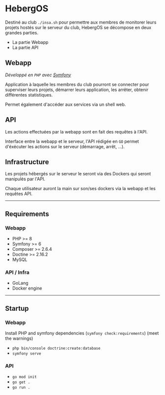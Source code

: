 # HebergOS

Destiné au club `./insa.sh` pour permettre aux membres de monitorer leurs projets hostés
sur le serveur du club, HebergOS se décompose en deux grandes parties.
- La partie Webapp
- La partie API

## Webapp

*Développé en `PHP` avec [Symfony](https://symfony.com)*

Application à laquelle les membres du club pourront se connecter pour superviser leurs projets,
démarrer leurs application, les arrêter, obtenir différentes statistiques.

Permet également d'accéder aux services via un shell web.

## API

Les actions effectuées par la webapp sont en fait des requêtes à l'API.

Interface entre la webapp et le serveur, l'API rédigée en `GO` permet d'éxécuter les actions sur le serveur (démarrage, arrêt, ...).

## Infrastructure

Les projets hébergés sur le serveur le seront via des Dockers qui seront manipulés par l'API.

Chaque utilisateur auront la main sur son/ses dockers via la webapp et les requêtes API.

---

## Requirements

### Webapp

- PHP >= 8
- Symfony >= 6
- Composer >= 2.6.4
- Doctine >= 2.16.2
- MySQL

### API / Infra

- GoLang
- Docker engine

---

## Startup

### Webapp

Install PHP and symfony dependencies (`symfony check:requirements`) (meet the warnings)

- `php bin/console doctrine:create:database`
- `symfony serve`

### API

- `go mod init`
- `go get .`
- `go run .`